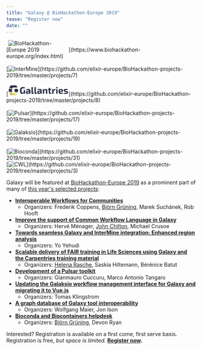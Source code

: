 ```yaml
---
title: "Galaxy @ BioHackathon-Europe 2019"
tease: "Register now"
date: ""
---
```


<div class="float-right">
[<img style="max-width: 160px" src="/src/events/2019-11-biohackathon-europe/bhlogo.png" alt="BioHackathon-Europe 2019" />](https://www.biohackathon-europe.org/index.html)<br /><br />
[<img style="max-width: 160px" src="/src/images/logos/intermine-logo-wide-trans.png" alt="InterMine" />](https://github.com/elixir-europe/BioHackathon-projects-2019/tree/master/projects/7)<br /><br />
[<img style="max-width: 160px" src="/src/images/logos/gallantries-logo-with-word-inverted-large.svg" alt="Gallantries" />](https://github.com/elixir-europe/BioHackathon-projects-2019/tree/master/projects/8)<br /><br />
[<img style="max-width: 160px" src="/src/images/galaxy-logos/pulsar_transparent.png" alt="Pulsar" />](https://github.com/elixir-europe/BioHackathon-projects-2019/tree/master/projects/17)<br /><br />
[<img style="max-width: 160px" src="/src/images/logos/galaksio_logo.png" alt="Galaksio" />](https://github.com/elixir-europe/BioHackathon-projects-2019/tree/master/projects/19)<br /><br />
[<img style="max-width: 160px" src="/src/images/logos/bioconda.png" alt="Bioconda" />](https://github.com/elixir-europe/BioHackathon-projects-2019/tree/master/projects/31)<br />
[<img style="max-width: 160px" src="/src/images/logos/cwl-logo-small-trans.png" alt="CWL" />](https://github.com/elixir-europe/BioHackathon-projects-2019/tree/master/projects/3)
</div>

Galaxy will be featured at [BioHackathon-Europe 2019](https://www.biohackathon-europe.org/index.html) as a prominent part of many of [this year's selected projects](https://www.biohackathon-europe.org/projects):

* **[Interoperable Workflows for Communities](https://github.com/elixir-europe/BioHackathon-projects-2019/tree/master/projects/1)**
  * Organizers: Frederik Coppens, [Björn Grüning](/src/people/bjoern-gruening/index.md), Marek Suchánek, Rob Hooft
* **[Improve the support of Common Workflow Language in Galaxy](https://github.com/elixir-europe/BioHackathon-projects-2019/tree/master/projects/3)**
  * Organizers: Hervé Ménager, [John Chilton](/src/people/john-chilton/index.md), Michael Crusoe
* **[Towards seamless Galaxy and InterMine integration: Enhanced region analysis](https://github.com/elixir-europe/BioHackathon-projects-2019/tree/master/projects/7)**
  * Organizers: Yo Yehudi
* **[Scalable delivery of FAIR training in Life Sciences using Galaxy and the Carpentries training material](https://github.com/elixir-europe/BioHackathon-projects-2019/tree/master/projects/8)**
  * Organizers: [Helena Rasche](/src/people/helena-rasche/index.md), Saskia Hiltemann, Bérénice Batut
* **[Development of a Pulsar toolkit](https://github.com/elixir-europe/BioHackathon-projects-2019/tree/master/projects/17)**
  * Organizers: Gianmauro Cuccuru, Marco Antonio Tangaro
* **[Updating the Galaksio workflow management interface for Galaxy and migrating it to Vue.js](https://github.com/elixir-europe/BioHackathon-projects-2019/tree/master/projects/19)**
  * Organizers: Tomas Klingstrom
* **[A graph database of Galaxy tool interoperability](https://github.com/elixir-europe/BioHackathon-projects-2019/tree/master/projects/30)**
  * Organizers: Wolfgang Maier, Jon Ison
* **[Bioconda and Biocontainers helpdesk](https://github.com/elixir-europe/BioHackathon-projects-2019/tree/master/projects/31)**
  * Organizers: [Björn Grüning](/src/people/bjoern-gruening/index.md), Devon Ryan


Interested? Registration is available on a first come, first serve basis. Registration is free, *but space is limited.*  **[Register now](https://www.biohackathon-europe.org/registration.html).**


